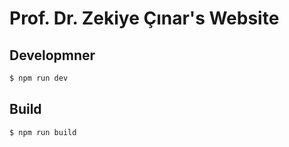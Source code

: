 # Prof. Dr. Zekiye Çınar's Website

## Developmner

```bash
$ npm run dev
```

## Build

```bash
$ npm run build
```

